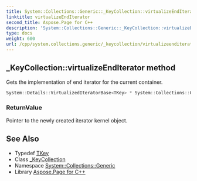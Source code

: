 ```yaml
---
title: System::Collections::Generic::_KeyCollection::virtualizeEndIterator method
linktitle: virtualizeEndIterator
second_title: Aspose.Page for C++
description: 'System::Collections::Generic::_KeyCollection::virtualizeEndIterator method. Gets the implementation of end iterator for the current container in C++.'
type: docs
weight: 600
url: /cpp/system.collections.generic/_keycollection/virtualizeenditerator/
---
```

## _KeyCollection::virtualizeEndIterator method


Gets the implementation of end iterator for the current container.

```cpp
System::Details::VirtualizedIteratorBase<TKey> * System::Collections::Generic::_KeyCollection<Dict>::virtualizeEndIterator() override
```


### ReturnValue

Pointer to the newly created iterator kernel object.

## See Also

* Typedef [TKey](../tkey/)
* Class [_KeyCollection](../)
* Namespace [System::Collections::Generic](../../)
* Library [Aspose.Page for C++](../../../)
